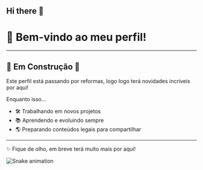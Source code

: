 ## Hi there 👋

# 👋 Bem-vindo ao meu perfil!

---

## 🚧 Em Construção 🚧

Este perfil está passando por reformas, logo logo terá novidades incríveis por aqui!  

Enquanto isso...  
- 🛠️ Trabalhando em novos projetos  
- 📚 Aprendendo e evoluindo sempre  
- 🌎 Preparando conteúdos legais para compartilhar  

---

✨ Fique de olho, em breve terá muito mais por aqui!  


![Snake animation](https://github.com/Mr-torugo/Mr-Torugo/blob/output/github-contribution-grid-snake.svg)
